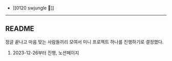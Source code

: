 - [[0120 swjungle 🤖]]
___

## README

정글 끝나고 마음 맞는 사람들끼리 모여서 미니 프로젝트 하나를 진행하기로 결정했다.

1. 2023-12-26부터 진행, 노션페이지